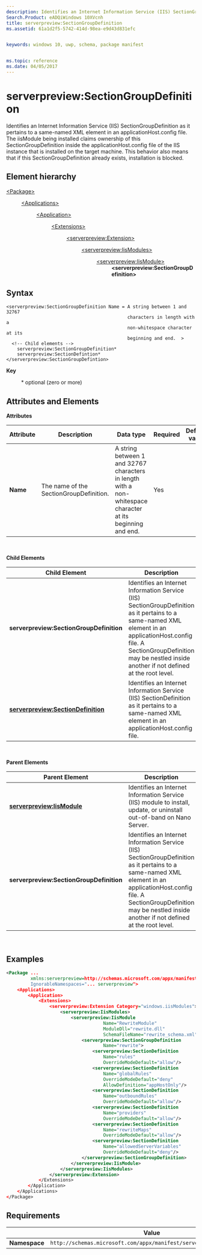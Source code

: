 ```yaml
---
description: Identifies an Internet Information Service (IIS) SectionGroupDefinition as it pertains to a same-named XML element in an applicationHost.config file.
Search.Product: eADQiWindows 10XVcnh
title: serverpreview:SectionGroupDefinition
ms.assetid: 61a1d2f5-5742-414d-98ea-e9d43d831efc


keywords: windows 10, uwp, schema, package manifest


ms.topic: reference
ms.date: 04/05/2017
---
```


# serverpreview:SectionGroupDefinition


Identifies an Internet Information Service (IIS) SectionGroupDefinition as it pertains to a same-named XML element in an applicationHost.config file. The iisModule being installed claims ownership of this SectionGroupDefinition inside the applicationHost.config file of the IIS instance that is installed on the target machine. This behavior also means that if this SectionGroupDefinition already exists, installation is blocked.

## Element hierarchy

<dl>
<dt><a href="element-package.md">&lt;Package&gt;</a></dt>
<dd>
<dl>
<dt><a href="element-applications.md">&lt;Applications&gt;</a></dt>
<dd>
<dl>
<dt><a href="element-application.md">&lt;Application&gt;</a></dt>
<dd>
<dl>
<dt><a href="element-1-extensions.md">&lt;Extensions&gt;</a></dt>
<dd>
<dl>
<dt><a href="element-serverpreview-extension-manual.md">&lt;serverpreview:Extension&gt;</a></dt>
<dd>
<dl>
<dt><a href="element-serverpreview-iismodules-manual.md">&lt;serverpreview:IisModules&gt;</a></dt>
<dd>
<dl>
<dt><a href="element-serverpreview-iismodule-manual.md">&lt;serverpreview:IisModule&gt;</a></dt>
<dd><b>&lt;serverpreview:SectionGroupDefinition&gt;</b></dd>
</dl>									
</dd>
</dl>									
</dd>
</dl>
</dd>
</dl>
</dd>
</dl>
</dd>
</dl>
</dd>
</dl>

## Syntax


```
<serverpreview:SectionGroupDefinition Name = A string between 1 and 32767 
                                             characters in length with a 
                                             non-whitespace character at its 
                                             beginning and end.  >
  <!-- Child elements -->
    serverpreview:SectionGroupDefinition*
    serverpreview:SectionDefintion*
</serverpreview:SectionGroupDefintion>
```

**Key**

          \* optional (zero or more)

## Attributes and Elements


**Attributes**

| Attribute | Description                             | Data type                                                                                                   | Required | Default value |
|-----------|-----------------------------------------|-------------------------------------------------------------------------------------------------------------|----------|---------------|
| **Name**  | The name of the SectionGroupDefinition. | A string between 1 and 32767 characters in length with a non-whitespace character at its beginning and end. | Yes      |               |

 

**Child Elements**

| Child Element                                                                             | Description                                                                                                                                                                                                                                    |
|-------------------------------------------------------------------------------------------|------------------------------------------------------------------------------------------------------------------------------------------------------------------------------------------------------------------------------------------------|
| **serverpreview:SectionGroupDefinition**                                                  | Identifies an Internet Information Service (IIS) SectionGroupDefinition as it pertains to a same-named XML element in an applicationHost.config file. A SectionGroupDefinition may be nestled inside another if not defined at the root level. |
| [**serverpreview:SectionDefinition**](element-serverpreview-sectiondefinition-manual.md) | Identifies an Internet Information Service (IIS) SectionDefinition as it pertains to a same-named XML element in an applicationHost.config file.                                                                                               |

 

**Parent Elements**

| Parent Element                                                            | Description                                                                                                                                                                                                                                    |
|---------------------------------------------------------------------------|------------------------------------------------------------------------------------------------------------------------------------------------------------------------------------------------------------------------------------------------|
| [**serverpreview:IisModule**](element-serverpreview-iismodule-manual.md) | Identifies an Internet Information Service (IIS) module to install, update, or uninstall out-of-band on Nano Server.                                                                                                                           |
| **serverpreview:SectionGroupDefinition**                                  | Identifies an Internet Information Service (IIS) SectionGroupDefinition as it pertains to a same-named XML element in an applicationHost.config file. A SectionGroupDefinition may be nestled inside another if not defined at the root level. |

 

## Examples


```XML
<Package ...
         xmlns:serverpreview=http://schemas.microsoft.com/appx/manifest/serverpreview/windows10"  
         IgnorableNamespaces="... serverpreview">
    <Applications>
        <Application>
            <Extensions>
                <serverpreview:Extension Category="windows.iisModules">  
                    <serverpreview:IisModules>  
                        <serverpreview:IisModule 
                                    Name="RewriteModule"  
                                    ModuleDll="rewrite.dll"  
                                    SchemaFileName="rewrite_schema.xml">  
                            <serverpreview:SectionGroupDefinition 
                                    Name="rewrite">  
                                <serverpreview:SectionDefinition 
                                    Name="rules"  
                                    OverrideModeDefault="allow"/>  
                                <serverpreview:SectionDefinition 
                                    Name="globalRules"  
                                    OverrideModeDefault="deny"                    
                                    AllowDefinition="appHostOnly"/>  
                                <serverpreview:SectionDefinition 
                                    Name="outboundRules"  
                                    OverrideModeDefault="allow"/>  
                                <serverpreview:SectionDefinition 
                                    Name="providers"  
                                    OverrideModeDefault="allow"/>  
                                <serverpreview:SectionDefinition 
                                    Name="rewriteMaps"  
                                    OverrideModeDefault="allow"/>  
                                <serverpreview:SectionDefinition 
                                    Name="allowedServerVariables"                          
                                    OverrideModeDefault="deny"/>  
                            </serverpreview:SectionGroupDefinition>  
                        </serverpreview:IisModule>  
                    </serverpreview:IisModules> 
                </serverpreview:Extension>  
            </Extensions>
        </Application>
    </Applications>
</Package>
```

## Requirements


|               | Value                                                              |
|---------------|--------------------------------------------------------------------|
| **Namespace** | `http://schemas.microsoft.com/appx/manifest/serverpreview/windows10` |

 

 

 



